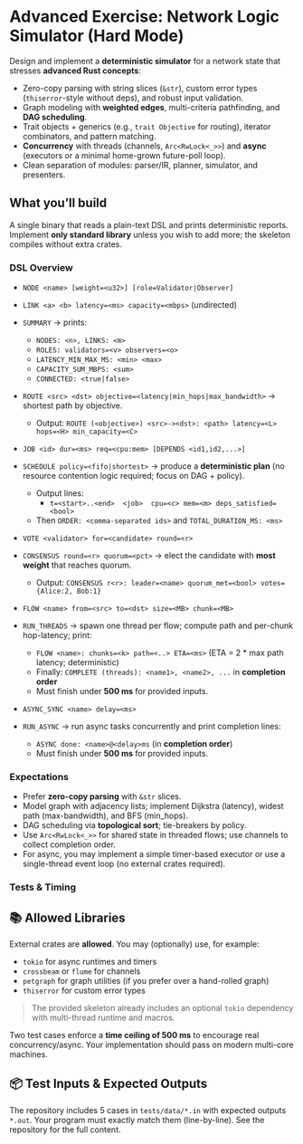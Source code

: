 
# Advanced Exercise: Network Logic Simulator (Hard Mode)

Design and implement a **deterministic simulator** for a network state that stresses **advanced Rust concepts**:
- Zero-copy parsing with string slices (`&str`), custom error types (`thiserror`-style without deps), and robust input validation.
- Graph modeling with **weighted edges**, multi-criteria pathfinding, and **DAG scheduling**.
- Trait objects + generics (e.g., `trait Objective` for routing), iterator combinators, and pattern matching.
- **Concurrency** with threads (channels, `Arc<RwLock<_>>`) and **async** (executors or a minimal home-grown future-poll loop).
- Clean separation of modules: parser/IR, planner, simulator, and presenters.

## What you’ll build

A single binary that reads a plain-text DSL and prints deterministic reports. Implement **only standard library** unless you wish to add more; the skeleton compiles without extra crates.

### DSL Overview

- `NODE <name> [weight=<u32>] [role=Validator|Observer]`
- `LINK <a> <b> latency=<ms> capacity=<mbps>` (undirected)
- `SUMMARY` → prints:
  - `NODES: <n>, LINKS: <m>`
  - `ROLES: validators=<v> observers=<o>`
  - `LATENCY_MIN_MAX_MS: <min> <max>`
  - `CAPACITY_SUM_MBPS: <sum>`
  - `CONNECTED: <true|false>`

- `ROUTE <src> <dst> objective=<latency|min_hops|max_bandwidth>` → shortest path by objective.
  - Output: `ROUTE (<objective>) <src>-><dst>: <path> latency=<L> hops=<H> min_capacity=<C>`

- `JOB <id> dur=<ms> req=<cpu:mem> [DEPENDS <id1,id2,...>]`
- `SCHEDULE policy=<fifo|shortest>` → produce a **deterministic plan** (no resource contention logic required; focus on DAG + policy).
  - Output lines:
    - `t=<start>..<end>  <job>  cpu=<c> mem=<m> deps_satisfied=<bool>`
  - Then `ORDER: <comma-separated ids>` and `TOTAL_DURATION_MS: <ms>`

- `VOTE <validator> for=<candidate> round=<r>`
- `CONSENSUS round=<r> quorum=<pct>` → elect the candidate with **most weight** that reaches quorum.
  - Output: `CONSENSUS r<r>: leader=<name> quorum_met=<bool> votes={Alice:2, Bob:1}`

- `FLOW <name> from=<src> to=<dst> size=<MB> chunk=<MB>`
- `RUN_THREADS` → spawn one thread per flow; compute path and per-chunk hop-latency; print:
  - `FLOW <name>: chunks=<k> path=<..> ETA=<ms>` (ETA = 2 * max path latency; deterministic)
  - Finally: `COMPLETE (threads): <name1>, <name2>, ...` in **completion order**
  - Must finish under **500 ms** for provided inputs.

- `ASYNC_SYNC <name> delay=<ms>`
- `RUN_ASYNC` → run async tasks concurrently and print completion lines:
  - `ASYNC done: <name>@<delay>ms` (in **completion order**)
  - Must finish under **500 ms** for provided inputs.

### Expectations

- Prefer **zero-copy parsing** with `&str` slices.
- Model graph with adjacency lists; implement Dijkstra (latency), widest path (max-bandwidth), and BFS (min_hops).
- DAG scheduling via **topological sort**; tie-breakers by policy.
- Use `Arc<RwLock<_>>` for shared state in threaded flows; use channels to collect completion order.
- For async, you may implement a simple timer-based executor or use a single-thread event loop (no external crates required).

### Tests & Timing


## 📚 Allowed Libraries

External crates are **allowed**. You may (optionally) use, for example:
- `tokio` for async runtimes and timers
- `crossbeam` or `flume` for channels
- `petgraph` for graph utilities (if you prefer over a hand-rolled graph)
- `thiserror` for custom error types

> The provided skeleton already includes an optional `tokio` dependency with multi-thread runtime and macros.


Two test cases enforce a **time ceiling of 500 ms** to encourage real concurrency/async. Your implementation should pass on modern multi-core machines.

## 📦 Test Inputs & Expected Outputs

The repository includes 5 cases in `tests/data/*.in` with expected outputs `*.out`. Your program must exactly match them (line-by-line). See the repository for the full content.
